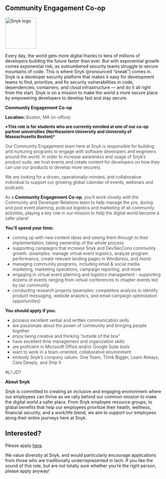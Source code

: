 Community Engagement Co-op
---

<img src="https://res.cloudinary.com/snyk/image/upload/v1537345894/press-kit/brand/logo-black.png" width="100" alt="Snyk logo" />

<div class="content-intro"><p><span style="font-weight: 400;">Every day, the world gets more digital thanks to tens of millions of developers building the future faster than ever. But with exponential growth comes exponential risk, as outnumbered security teams struggle to secure mountains of code. This is where Snyk (pronounced “sneak”) comes in. Snyk is a developer security platform that makes it easy for development teams to find, prioritize, and fix security vulnerabilities in code, dependencies, containers, and cloud infrastructure — and do it all right from the start. Snyk is on a mission to make the world a more secure place by empowering developers to develop fast and stay secure.</span></p></div><p><strong>Community Engagement Co-op</strong></p>
<p><span style="font-weight: 300;"><strong>Location:</strong> Boston, MA (in-office)</span></p>
<p><span style="font-weight: 300;"><span style="font-size: 10pt;"><strong>*This role is for students who are currently enrolled at one of our co-op partner universities (Northeastern University and University of Massachusetts Boston)*</strong></span></span></p>
<p><span style="font-weight: 300;">Our Community Engagement team here at Snyk is responsible for building and nurturing programs to engage with software developers and engineers around the world. In order to increase awareness and usage of Snyk’s product suite, we host events and create content for developers on how they can use our products to develop more securely.&nbsp;</span></p>
<p><span style="font-weight: 300;">We are looking for a driven, operationally-minded, and collaborative individual to support our growing global calendar of events, webinars and podcasts.&nbsp;</span></p>
<p><span style="font-weight: 300;">As a</span><strong> Community Engagement Co-op</strong><span style="font-weight: 300;">, you’ll work closely with the Community and Developer Relations team to help manage the pre, during and post event planning, podcast logistics and marketing of all community activities, playing a key role in our mission to help the digital world become a safer place!</span></p>
<p><strong>You’ll spend your time:</strong><span style="font-weight: 300;"><br></span></p>
<ul>
<li style="font-weight: 300;"><span style="font-weight: 300;">coming up with new content ideas and seeing them through to their implementation, taking ownership of the whole process</span></li>
<li style="font-weight: 300;"><span style="font-weight: 300;">supporting campaigns that increase Snyk and DevSecCons community growth. (examples: manage virtual event logistics, analyze program performance, create relevant landing pages in Wordpress, and more)&nbsp;</span></li>
<li style="font-weight: 300;"><span style="font-weight: 300;">managing community programs, including email &amp; social media marketing, marketing operations, campaign reporting, and more</span></li>
<li style="font-weight: 300;"><span style="font-weight: 300;">engaging in virtual event planning and logistics management - supporting dozens of events ranging from virtual conferences to chapter events led by our community</span></li>
<li style="font-weight: 300;"><span style="font-weight: 300;">conducting research projects (examples: competitive analysis to identify product messaging, website analytics, and email campaign optimization opportunities)&nbsp;</span></li>
</ul>
<p><strong>You should apply if you:</strong><span style="font-weight: 300;"><br></span></p>
<ul>
<li style="font-weight: 300;"><span style="font-weight: 300;">possess excellent verbal and written communication skills</span></li>
<li style="font-weight: 300;"><span style="font-weight: 300;">are passionate about the power of community and bringing people together</span></li>
<li style="font-weight: 300;"><span style="font-weight: 300;">enjoy being creative and thinking “outside of the box”</span></li>
<li style="font-weight: 300;"><span style="font-weight: 300;">have excellent time management and organization skills</span></li>
<li style="font-weight: 300;"><span style="font-weight: 300;">are proficient in Microsoft Office and/or Google Suite tools&nbsp;</span></li>
<li style="font-weight: 300;"><span style="font-weight: 300;">want to work in a team-oriented, collaborative environment</span></li>
<li style="font-weight: 300;"><span style="font-weight: 300;">embody Snyk’s company values: One Team, Think Bigger, Learn Always, Care Deeply, and Ship It&nbsp;</span></li>
</ul>
<p><em><span style="font-weight: 300;">#LI-JD1</span></em></p><div class="content-conclusion"><p><strong>About Snyk</strong></p>
<p><strong><span style="font-weight: 400;">Snyk is committed to creating an inclusive and engaging environment where our employees can thrive as we rally behind our common mission to make the digital world a safer place. From Snyk employee resource groups, to global benefits that help our employees prioritize their health, wellness, financial security, and a work/life blend, we aim to support our employees along their entire journeys here at Snyk. </span></strong></p></div>

Interested?
---

Please apply [here](https://boards.greenhouse.io/snyk/jobs/6354367002#app).

We value diversity at Snyk, and would particularly encourage applications from those who are traditionally underrepresented in tech.
If you like the sound of this role, but are not totally sure whether you’re the right person, please apply anyway!

